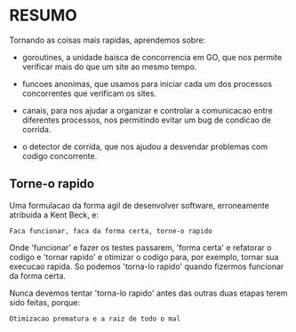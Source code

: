 # RESUMO

Tornando as coisas mais rapidas, aprendemos sobre:

- goroutines, a unidade baisca de concorrencia em GO, que nos permite verificar mais do que um site ao mesmo tempo.

- funcoes anonimas, que usamos para iniciar cada um dos processos concorrentes que verificam os sites.

- canais, para nos ajudar a organizar e controlar a comunicacao entre diferentes processos, nos permitindo evitar um bug de condicao de corrida.

- o detector de corrida, que nos ajudou a desvendar problemas com codigo concorrente.

## Torne-o rapido

Uma formulacao da forma agil de desenvolver software, erroneamente atribuida a Kent Beck, e:

```
Faca funcionar, faca da forma certa, torne-o rapido
```

Onde 'funcionar' e fazer os testes passarem, 'forma certa' e refatorar o codigo e 'tornar rapido' e otimizar o codigo para, por exemplo, tornar sua execucao rapida. So podemos 'torna-lo rapido' quando fizermos funcionar da forma certa.

Nunca devemos tentar 'torna-lo rapido' antes das outras duas etapas terem sido feitas, porque:

```
Otimizacao prematura e a raiz de todo o mal
```
